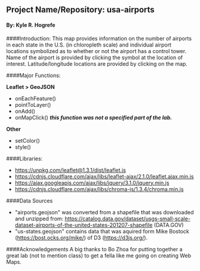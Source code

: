 ## Project Name/Repository: usa-airports
#### By: Kyle R. Hogrefe

####Introduction:
This map provides information on the number of airports in each state in the U.S. (in chloropleth scale) and individual airport locations symbolized as to whether or not the airport has a control tower. Name of the airport is provided by clicking the symbol at the location of interest.  Latitude/longitude locations are provided by clicking on the map.

####Major Functions:

**Leaflet > GeoJSON**
- onEachFeature()
- pointToLayer()
- onAdd()
- onMapClick() __*this function was not a specified part of the lab.*__

**Other**
- setColor()
- style()

####Libraries:
- https://unpkg.com/leaflet@1.3.1/dist/leaflet.js
- https://cdnjs.cloudflare.com/ajax/libs/leaflet-ajax/2.1.0/leaflet.ajax.min.js
- https://ajax.googleapis.com/ajax/libs/jquery/3.1.0/jquery.min.js
- https://cdnjs.cloudflare.com/ajax/libs/chroma-js/1.3.4/chroma.min.js

####Data Sources
- "airports.geojson" was converted from a shapefile that was downloaded and unzipped from:  https://catalog.data.gov/dataset/usgs-small-scale-dataset-airports-of-the-united-states-201207-shapefile (DATA.GOV)
- "us-states.geojson" contains data that was aquired form Mike Bostock (https://bost.ocks.org/mike/) of D3 (https://d3js.org/).

####Acknowledgements
A big thanks to Bo Zhoa for putting together a great lab (not to mention class) to get a fella like me going on creating Web Maps.
